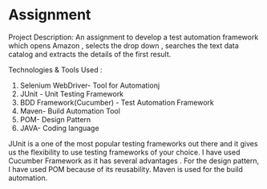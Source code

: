 # Assignment

Project Description: An assignment to develop a test automation framework which opens Amazon , selects the drop down , searches the text data catalog and extracts the details of the first result.

Technologies & Tools Used : 
 
1. Selenium WebDriver- Tool for Automationj
2. JUnit - Unit Testing Framework
3. BDD Framework(Cucumber) - Test Automation Framework
4. Maven- Build Automation Tool
5. POM- Design Pattern
6. JAVA- Coding language

JUnit is a one of the most popular testing frameworks out there and it gives us the flexibility to use testing frameworks of your choice. I have used Cucumber Framework as it has several advantages . For the design pattern, I have used POM because of its reusability. Maven is used for the build automation.
